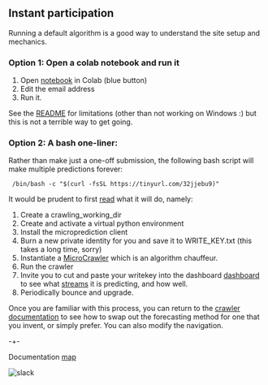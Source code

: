 

## Instant participation

Running a default algorithm is a good way to understand the site setup and mechanics. 

### Option 1: Open a colab notebook and run it

 1. Open [notebook](https://github.com/microprediction/microprediction/blob/master/notebook_examples_submission/enter_microprediction_contest.ipynb) in Colab (blue button)
 2. Edit the email address
 3. Run it. 

See the [README](https://github.com/microprediction/microprediction/tree/master/notebook_examples_submission) for limitations (other than not working on Windows :) but this is not a terrible way to get going. 

### Option 2: A bash one-liner:

Rather than make just a one-off submission, the following bash script will make multiple predictions forever: 

     /bin/bash -c "$(curl -fsSL https://tinyurl.com/32jjebu9)"

It would be prudent to first [read](https://raw.githubusercontent.com/microprediction/microprediction/master/shell_examples/run_default_crawler_forever.sh) what it will do, namely: 

1. Create a crawling_working_dir
2. Create and activate a virtual python environment
3. Install the microprediction client
4. Burn a new private identity for you and save it to WRITE_KEY.txt (this takes a long time, sorry)
5. Instantiate a [MicroCrawler](https://github.com/microprediction/microprediction/blob/master/microprediction/crawler.py) which is an algorithm chauffeur. 
6. Run the crawler 
7. Invite you to cut and paste your writekey into the dashboard [dashboard](https://www.microprediction.org/) to see what [streams](https://www.microprediction.com/blog/livedata) it is predicting, and how well.    
8. Periodically bounce and upgrade.  

Once you are familiar with this process, you can return to the [crawler documentation](https://microprediction.github.io/microprediction/predict-using-python-microcrawler.html) to see how to swap out the forecasting method for one that you invent, or simply prefer. You can also modify the navigation.  

-+- 

Documentation [map](https://microprediction.github.io/microprediction/map.html)


![slack](/microprediction/assets/images/dashboard.png)


 
